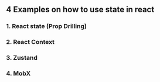 ## 4 Examples on how to use state in react

### 1. React state (Prop Drilling)
### 2. React Context
### 3. Zustand
### 4. MobX 